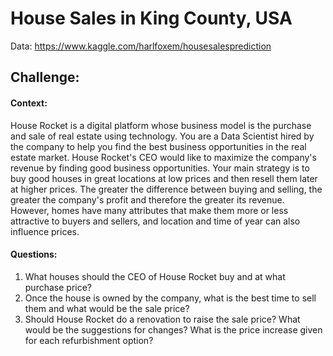 # House Sales in King County, USA
Data: https://www.kaggle.com/harlfoxem/housesalesprediction

## Challenge:

#### Context:
House Rocket is a digital platform whose business model is the purchase and sale of real estate using technology.
You are a Data Scientist hired by the company to help you find the best business opportunities in the real estate market. House Rocket's CEO would like to maximize the company's revenue by finding good business opportunities.
Your main strategy is to buy good houses in great locations at low prices and then resell them later at higher prices. The greater the difference between buying and selling, the greater the company's profit and therefore the greater its revenue.
However, homes have many attributes that make them more or less attractive to buyers and sellers, and location and time of year can also influence prices.

#### Questions:
01. What houses should the CEO of House Rocket buy and at what purchase price?
2. Once the house is owned by the company, what is the best time to sell them and what would be the sale price?
3. Should House Rocket do a renovation to raise the sale price? What would be the suggestions for changes? What is the price increase given for each refurbishment option?
